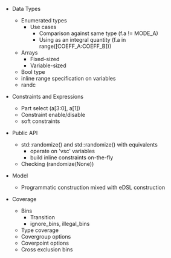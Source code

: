 
- Data Types
  - Enumerated types
    - Use cases
      - Comparison against same type (f.a != MODE_A)
      - Using as an integral quantity (f.a in range([COEFF_A:COEFF_B]))
  - Arrays
    - Fixed-sized
    - Variable-sized
  - Bool type
  - inline range specification on variables
  - randc

- Constraints and Expressions
  - Part select (a[3:0], a[1])
  - Constraint enable/disable
  - soft constraints
    
- Public API
  - std::randomize() and std::randomize() with equivalents
    - operate on 'vsc' variables
    - build inline constraints on-the-fly
  - Checking (randomize(None))
  
- Model
  - Programmatic construction mixed with eDSL construction
  
  
- Coverage
  - Bins
    - Transition
    - ignore_bins, illegal_bins
  - Type coverage
  - Covergroup options
  - Coverpoint options
  - Cross exclusion bins
  
